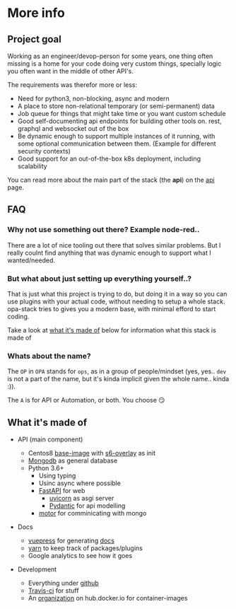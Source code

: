 # More info

## Project goal

Working as an engineer/devop-person for some years, one thing often missing is a home for your code doing very custom things, specially logic you often want in the middle of other API's.

The requirements was therefor more or less:

* Need for python3, non-blocking, async and modern
* A place to store non-relational temporary (or semi-permanent) data
* Job queue for things that might take time or you want custom schedule
* Good self-documenting api endpoints for building other tools on. rest, graphql and websocket out of the box
* Be dynamic enough to support multiple instances of it running, with some optional communication between them. (Example for different security contexts)
* Good support for an out-of-the-box k8s deployment, including scalability

You can read more about the main part of the stack (the **api**) on the [api](/api) page.


## FAQ

### Why not use something out there? Example node-red..

There are a lot of nice tooling out there that solves similar problems. But I really coulnt find anything that was dynamic enough to support what I wanted/needed.

### But what about just setting up everything yourself..?

That is just what this project is trying to do, but doing it in a way so you can use plugins with your actual code, without needing to setup a whole stack. opa-stack tries to gives you a modern base, with minimal efford to start coding.

Take a look at [what it's made of](#what-it-s-made-of) below for information what this stack is made of

### Whats about the name?

The `OP` in `OPA` stands for `ops`, as in a group of people/mindset (yes, yes.. `dev` is not a part of the name, but it's kinda implicit given the whole name.. kinda :)).

The `A` is for API or Automation, or both. You choose :smirk:


## What it's made of

* API (main component)
  * Centos8 [base-image](https://hub.docker.com/r/opastack/base-centos) with [s6-overlay](https://github.com/just-containers/s6-overlay) as init
  * [Mongodb](https://www.mongodb.com/) as general database
  * Python 3.6+
    * Using typing
    * Usinc async where possible
    * [FastAPI](https://fastapi.tiangolo.com/) for web
      * [uvicorn](https://www.uvicorn.org/) as asgi server
      * [Pydantic](https://pydantic-docs.helpmanual.io/) for api modelling
    * [motor](https://motor.readthedocs.io/) for comminicating with mongo

* Docs
  * [vuepress](vuepress.vuejs.org/) for generating [docs](https://github.com/opa-stack/opa-stack.github.io)
  * [yarn](https://yarnpkg.com/) to keep track of packages/plugins
  * Google analytics to see how it goes

* Development
  * Everything under [github](https://github.com/opa-stack)
  * [Travis-ci](https://travis-ci.org/opa-stack/) for stuff
  * An [organization](https://hub.docker.com/orgs/opastack) on hub.docker.io for container-images
